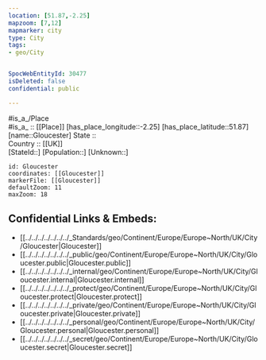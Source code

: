 ```yaml
---
location: [51.87,-2.25] 
mapzoom: [7,12] 
mapmarker: city 
type: City
tags:
- geo/City


SpocWebEntityId: 30477
isDeleted: false
confidential: public

---
```

#is_a_/Place  
#is_a_ :: [[Place]] 
[has_place_longitude::-2.25] 
[has_place_latitude::51.87] 
[name::Gloucester] 
State ::  
Country :: [[UK]]  
[StateId::] 
[Population::] 
[Unknown::] 


```leaflet
id: Gloucester
coordinates: [[Gloucester]] 
markerFile: [[Gloucester]] 
defaultZoom: 11 
maxZoom: 18
```


## Confidential Links & Embeds: 
- [[../../../../../../../_Standards/geo/Continent/Europe/Europe~North/UK/City/Gloucester|Gloucester]] 
- [[../../../../../../../_public/geo/Continent/Europe/Europe~North/UK/City/Gloucester.public|Gloucester.public]] 
- [[../../../../../../../_internal/geo/Continent/Europe/Europe~North/UK/City/Gloucester.internal|Gloucester.internal]] 
- [[../../../../../../../_protect/geo/Continent/Europe/Europe~North/UK/City/Gloucester.protect|Gloucester.protect]] 
- [[../../../../../../../_private/geo/Continent/Europe/Europe~North/UK/City/Gloucester.private|Gloucester.private]] 
- [[../../../../../../../_personal/geo/Continent/Europe/Europe~North/UK/City/Gloucester.personal|Gloucester.personal]] 
- [[../../../../../../../_secret/geo/Continent/Europe/Europe~North/UK/City/Gloucester.secret|Gloucester.secret]] 
